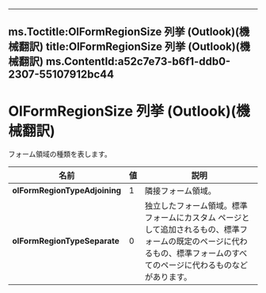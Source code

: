 

---
ms.Toctitle:OlFormRegionSize 列挙 (Outlook)(機械翻訳)
title:OlFormRegionSize 列挙 (Outlook)(機械翻訳)
ms.ContentId:a52c7e73-b6f1-ddb0-2307-55107912bc44
---
# OlFormRegionSize 列挙 (Outlook)(機械翻訳)




フォーム領域の種類を表します。

|**名前**|**値**|**説明**|
|---|---|---|
|**olFormRegionTypeAdjoining**|1|隣接フォーム領域。|
|**olFormRegionTypeSeparate**|0|独立したフォーム領域。標準フォームにカスタム ページとして追加されるもの、標準フォームの既定のページに代わるもの、標準フォームのすべてのページに代わるものなどがあります。|




